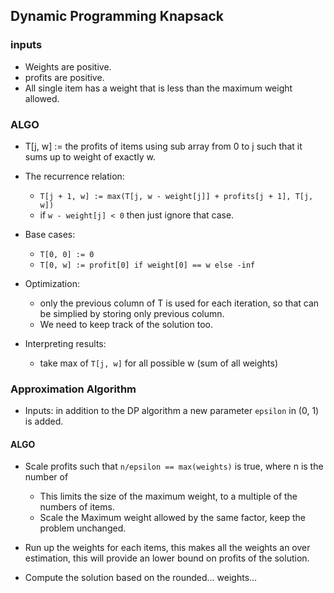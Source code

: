 ## Dynamic Programming Knapsack ##

### inputs ###
* Weights are positive.
* profits are positive. 
* All single item has a weight that is less than the maximum weight allowed. 

### ALGO ###
* T[j, w] := the profits of items using sub array from 0 to j such that it sums up to weight of exactly w. 

* The recurrence relation: 
    * `T[j + 1, w] := max(T[j, w - weight[j]] + profits[j + 1], T[j, w])`
    * if `w - weight[j] < 0` then just ignore that case. 
    
* Base cases: 
    * `T[0, 0] := 0`
    * `T[0, w] := profit[0] if weight[0] == w else -inf`
    
* Optimization: 
    * only the previous column of T is used for each iteration, so that can be simplied by storing only previous column. 
    * We need to keep track of the solution too.

* Interpreting results: 
    * take max of `T[j, w]` for all possible w (sum of all weights)
    
### Approximation Algorithm ###

* Inputs: in addition to the DP algorithm a new parameter `epsilon` in (0, 1) is added. 


#### ALGO ####
* Scale profits such that `n/epsilon == max(weights)` is true, where n is the number of 
    * This limits the size of the maximum weight, to a multiple of the numbers of items. 
    * Scale the Maximum weight allowed by the same factor, keep the problem unchanged. 

* Run up the weights for each items, this makes all the weights an over estimation, this will provide an lower bound on profits of the solution. 

* Compute the solution based on the rounded... weights... 
 